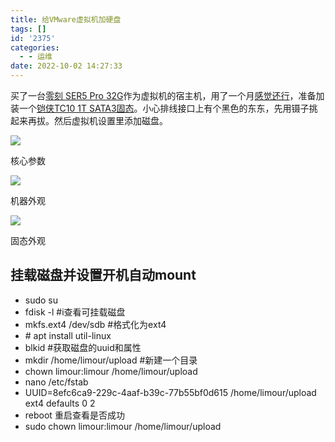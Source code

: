 ```yaml
---
title: 给VMware虚拟机加硬盘
tags: []
id: '2375'
categories:
  - - 运维
date: 2022-10-02 14:27:33
---
```


买了一台[零刻 SER5 Pro 32G](https://zhongce.sina.com.cn/article/view/146429/)作为虚拟机的宿主机，用了一个月[感觉还行](https://tz.limour.eu.org/)，准备加装一个[铠侠TC10 1T SATA3固态](https://item.jd.com/100007080971.html)。小心排线接口上有个黑色的东东，先用镊子挑起来再拔。然后虚拟机设置里添加磁盘。

![](https://img-cdn.limour.top/2022/10/02/633912609a4e0.png)

核心参数

![](https://img-cdn.limour.top/2022/10/02/633912aeb6600.jpg)

机器外观

![](https://img-cdn.limour.top/2022/10/02/63391364f3844.jpg)

固态外观

## 挂载磁盘并设置开机自动mount

*   sudo su
*   fdisk -l #i查看可挂载磁盘
*   mkfs.ext4 /dev/sdb #格式化为ext4
*   \# apt install util-linux
*   blkid #获取磁盘的uuid和属性
*   mkdir /home/limour/upload #新建一个目录
*   chown limour:limour /home/limour/upload
*   nano /etc/fstab
*   UUID=8efc6ca9-229c-4aaf-b39c-77b55bf0d615 /home/limour/upload ext4 defaults 0 2
*   reboot 重启查看是否成功
*   sudo chown limour:limour /home/limour/upload